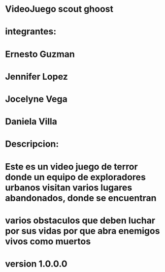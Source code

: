 # VideoJuego scout ghoost

# integrantes:
# Ernesto Guzman 
# Jennifer Lopez
# Jocelyne Vega
# Daniela Villa 


# Descripcion:
# Este es un video juego de terror donde un equipo de exploradores urbanos visitan varios lugares abandonados, donde se encuentran 
# varios obstaculos que deben luchar por sus vidas por que abra enemigos vivos como muertos


# version 1.0.0.0